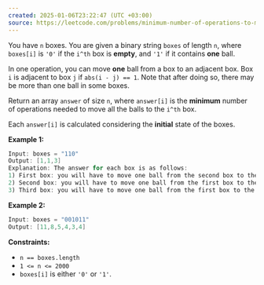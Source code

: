 ```yaml
---
created: 2025-01-06T23:22:47 (UTC +03:00)
source: https://leetcode.com/problems/minimum-number-of-operations-to-move-all-balls-to-each-box/description/?envType=daily-question&envId=2025-01-06
---
```

You have `n` boxes. You are given a binary string `boxes` of length `n`, where `boxes[i]` is `'0'` if the `i^th` box is **empty**, and `'1'` if it contains **one** ball.

In one operation, you can move **one** ball from a box to an adjacent box. Box `i` is adjacent to box `j` if `abs(i - j) == 1`. Note that after doing so, there may be more than one ball in some boxes.

Return an array `answer` of size `n`, where `answer[i]` is the **minimum** number of operations needed to move all the balls to the `i^th` box.

Each `answer[i]` is calculated considering the **initial** state of the boxes.


**Example 1:**

``` Java
Input: boxes = "110"
Output: [1,1,3]
Explanation: The answer for each box is as follows:
1) First box: you will have to move one ball from the second box to the first box in one operation.
2) Second box: you will have to move one ball from the first box to the second box in one operation.
3) Third box: you will have to move one ball from the first box to the third box in two operations, and move one ball from the second box to the third box in one operation.
```


**Example 2:**

``` Java
Input: boxes = "001011"
Output: [11,8,5,4,3,4]
```


**Constraints:**

-   `n == boxes.length`
-   `1 <= n <= 2000`
-   `boxes[i]` is either `'0'` or `'1'`.
